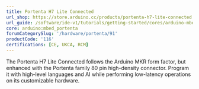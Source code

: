 ```yaml
---
title: Portenta H7 Lite Connected
url_shop: https://store.arduino.cc/products/portenta-h7-lite-connected
url_guide: /software/ide-v1/tutorials/getting-started/cores/arduino-mbed_portenta
core: arduino:mbed_portenta
forumCategorySlug: '/hardware/portenta/91'
productCode: '116'
certifications: [CE, UKCA, RCM]
---
```


The Portenta H7 Lite Connected follows the Arduino MKR form factor, but enhanced with the Portenta family 80 pin high-density connector. Program it with high-level languages and AI while performing low-latency operations on its customizable hardware.